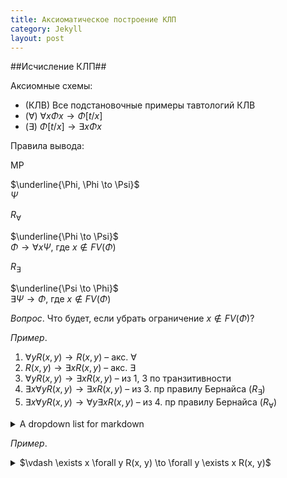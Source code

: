 ```yaml
---
title: Аксиоматическое построение КЛП 
category: Jekyll
layout: post
---
```



##Исчисление КЛП##

Аксиомные схемы:
*  (КЛВ) Все подстановочные примеры тавтологий КЛВ
*  ($\forall$) $\forall x \Phi x \to \Phi [t/x]$
*  ($\exists$) $\Phi[t/x] \to \exists x \Phi x$

Правила вывода:

MP 

$\underline{\Phi, \Phi \to \Psi}$ <br/>
$\Psi$

$R_\forall$

$\underline{\Phi \to \Psi}$ <br/>
$\Phi \to \forall x \Psi$, где $x \not \in FV(\Phi)$ 

$R_\exists$

$\underline{\Psi \to \Phi}$ <br/>
$\exists  \Psi \to \Phi$, где $x \not \in FV(\Phi)$


*Вопрос*. Что будет, если убрать ограничение $x \not \in FV(\Phi)$?

*Пример*.
1. $\forall y R(x, y) \to R(x, y)$ – акс. $\forall$
2. $R(x, y) \to \exists x R(x, y)$ – акс. $\exists$ 
3. $\forall y R(x, y) \to  \exists x R(x, y)$ – из 1, 3 по транзитивности
4. $\exists x \forall y R(x, y) \to  \exists x R(x, y)$ – из 3. пр правилу Бернайса ($R_\exists$)
5. $\exists x \forall y R(x, y) \to  \forall y \exists x R(x, y)$ – из 4. пр правилу Бернайса ($R_\forall$)


<details><summary>A dropdown list for markdown</summary>

   1. First item must be preceeded with an empty line.
   1. Markdown renders **perfectly**.
   1. Extra item.

</details>

*Пример*. 

<details><summary> $\vdash \exists x \forall y R(x, y) \to  \forall y \exists x R(x, y)$  </summary>   
   
1. $\forall y R(x, y) \to R(x, y)$ – акс. $\forall$ <br/>
2. $R(x, y) \to \exists x R(x, y)$ – акс. $\exists$ <br/>
3. $\forall y R(x, y) \to  \exists x R(x, y)$ – из 1, 3 по транзитивности <br/>
4. $\exists x \forall y R(x, y) \to  \exists x R(x, y)$ – из 3. пр правилу Бернайса ($R_\exists$) <br/>
5. $\exists x \forall y R(x, y) \to  \forall y \exists x R(x, y)$ – из 4. пр правилу Бернайса ($R_\forall$)
   
</details>
